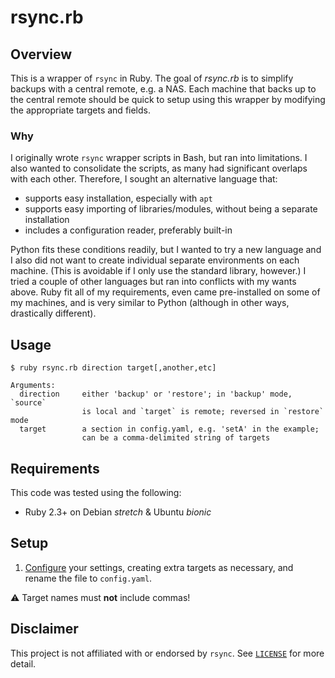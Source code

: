 # rsync.rb

## Overview

This is a wrapper of `rsync` in Ruby. The goal of *rsync.rb* is to simplify backups with a central remote, e.g. a NAS. Each machine that backs up to the central remote should be quick to setup using this wrapper by modifying the appropriate targets and fields.

### Why

I originally wrote `rsync` wrapper scripts in Bash, but ran into limitations. I also wanted to consolidate the scripts, as many had significant overlaps with each other. Therefore, I sought an alternative language that:

- supports easy installation, especially with `apt`
- supports easy importing of libraries/modules, without being a separate installation
- includes a configuration reader, preferably built-in

Python fits these conditions readily, but I wanted to try a new language and I also did not want to create individual separate environments on each machine. (This is avoidable if I only use the standard library, however.) I tried a couple of other languages but ran into conflicts with my wants above. Ruby fit all of my requirements, even came pre-installed on some of my machines, and is very similar to Python (although in other ways, drastically different).

## Usage

```
$ ruby rsync.rb direction target[,another,etc]

Arguments:
  direction     either 'backup' or 'restore'; in 'backup' mode, `source`
                is local and `target` is remote; reversed in `restore` mode
  target        a section in config.yaml, e.g. 'setA' in the example;
                can be a comma-delimited string of targets

```

## Requirements

This code was tested using the following:

- Ruby 2.3+ on Debian *stretch* & Ubuntu *bionic*

## Setup

1. [Configure](config.yaml.example) your settings, creating extra targets as necessary, and rename the file to `config.yaml`.

⚠️ Target names must **not** include commas! 

## Disclaimer

This project is not affiliated with or endorsed by `rsync`. See [`LICENSE`](LICENSE) for more detail.
